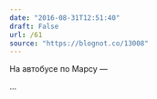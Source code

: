 ```yaml
---
date: "2016-08-31T12:51:40"
draft: False
url: /61
source: "https://blognot.co/13008"
---
```


На автобусе по Марсу — 

...
